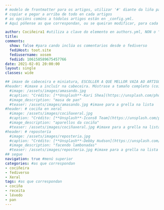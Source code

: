 ```yaml
---
# modelo de frontmatter para os artigos, utilizar '#' diante da liña para agochar o elemento
# copiar e pegar a arriba de todo en cada artigos
# as opcións comúns a tódolos artigos están en _config.yml. 
# Aquí póñense as que correspondan, ou se queiran modificar, para cada artigo concreto

author: Cociñeira1 #utiliza a clave do elemento en authors.yml, NON o "name"
title: 
comments: 
  show: false #para cando inclúa os comentarios desde o fediverso
  fediHost: toot.site
  fediusername: xosem
  fediid: 106158589675457766
date: 2021-02-01 20:00:00
layout: single
classes: wide

## imaxe de cabeceira e miniatura, ESCOLLER A QUE MELLOR VAIA AO ARTIGO. Só UNHA.
#header: #imaxe a incluír na cabeceira. Móstrase a tamaño completo (coidado coa altura). DESACTIVADA POR DEFECTO.
  #image: /assets/images/amasando.jpg
  #caption: "Crédito: [**Unsplash**-Kari Shea](https://unsplash.com/photos/-DesRxj28Ns)"
  #image_description: "masa de pan"
  #teaser: /assets/images/amasando.jpg #imaxe para a grella na lista
#header: # cociña en xeral
  #image: /assets/images/cociñaxeral.jpg
  #caption: "Crédito: [**Unsplash**-Icons8 Team](https://unsplash.com/photos/seDjj4dmC9s)"
  #image_description: "aparellos da cociña"
  #teaser: /assets/images/cociñaxeral.jpg #imaxe para a grella na lista
#header: # repostería
  #image: /assets/images/reposteria.jpg
  #caption: "Crédito: [**Unsplash**-Debby Hudson](https://unsplash.com/photos/O-bFIdjyDOg)"
  #image_description: "facendo lambonadas"
  #teaser: /assets/images/reposteria.jpg #imaxe para a grella na lista
## segue  
navigation: true #menú superior
categories: #as que correspondan
- cociñeira
- fediverso
- Xeral
tags: #as que correspondan
- cociña
- receita
- lévedo
- pan
---
```


